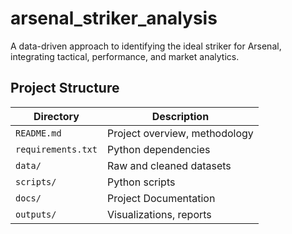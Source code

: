 # arsenal_striker_analysis
A data-driven approach to identifying the ideal striker for Arsenal, integrating tactical, performance, and market analytics.

## Project Structure
| Directory                       | Description                                            |
|---------------------------------|--------------------------------------------------------|
| `README.md`                      | Project overview, methodology                          |
| `requirements.txt`              | Python dependencies                                    |
| `data/`                          | Raw and cleaned datasets                               |
| `scripts/`                       | Python scripts                                         |
| `docs/`                          | Project Documentation                                 |
| `outputs/`                       | Visualizations, reports                                |
